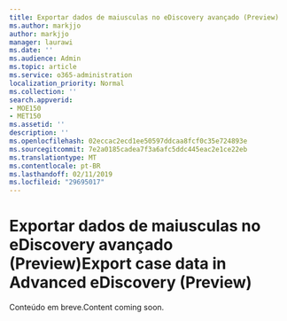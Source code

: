 ```yaml
---
title: Exportar dados de maiusculas no eDiscovery avançado (Preview)
ms.author: markjjo
author: markjjo
manager: laurawi
ms.date: ''
ms.audience: Admin
ms.topic: article
ms.service: o365-administration
localization_priority: Normal
ms.collection: ''
search.appverid:
- MOE150
- MET150
ms.assetid: ''
description: ''
ms.openlocfilehash: 02eccac2ecd1ee50597ddcaa8fcf0c35e724893e
ms.sourcegitcommit: 7e2a0185cadea7f3a6afc5ddc445eac2e1ce22eb
ms.translationtype: MT
ms.contentlocale: pt-BR
ms.lasthandoff: 02/11/2019
ms.locfileid: "29695017"
---
```

# <a name="export-case-data-in-advanced-ediscovery-preview"></a><span data-ttu-id="bc5c1-102">Exportar dados de maiusculas no eDiscovery avançado (Preview)</span><span class="sxs-lookup"><span data-stu-id="bc5c1-102">Export case data in Advanced eDiscovery (Preview)</span></span>

<span data-ttu-id="bc5c1-103">Conteúdo em breve.</span><span class="sxs-lookup"><span data-stu-id="bc5c1-103">Content coming soon.</span></span>